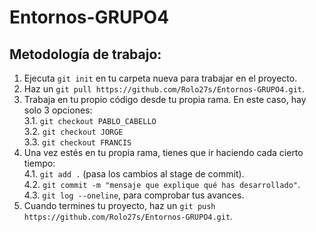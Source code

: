 # Entornos-GRUPO4

## Metodología de trabajo:
1. Ejecuta `git init` en tu carpeta nueva para trabajar en el proyecto.<br>
2. Haz un `git pull https://github.com/Rolo27s/Entornos-GRUPO4.git`.<br>
3. Trabaja en tu propio código desde tu propia rama. En este caso, hay solo 3 opciones:<br>
   3.1. `git checkout PABLO_CABELLO`<br>
   3.2. `git checkout JORGE`<br>
   3.3. `git checkout FRANCIS`<br>
4. Una vez estés en tu propia rama, tienes que ir haciendo cada cierto tiempo:<br>
   4.1. `git add .` (pasa los cambios al stage de commit).<br>
   4.2. `git commit -m "mensaje que explique qué has desarrollado"`. <br>
   4.3. `git log --oneline`, para comprobar tus avances. <br>
5. Cuando termines tu proyecto, haz un `git push https://github.com/Rolo27s/Entornos-GRUPO4.git`. <br>
